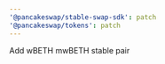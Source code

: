 ```yaml
---
'@pancakeswap/stable-swap-sdk': patch
'@pancakeswap/tokens': patch
---
```


Add wBETH mwBETH stable pair
